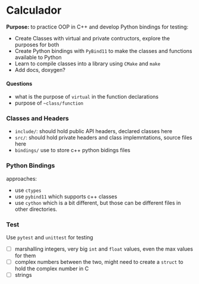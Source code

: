 # Calculador
**Purpose:** to practice OOP in C++ and develop Python bindings for testing:

* Create Classes with virtual and private contructors, explore the purposes for both
* Create Python bindings with `PyBind11` to make the classes and functions available to Python
* Learn to compile classes into a library using `CMake` and `make`
* Add docs, doxygen?

#### Questions
* what is the purpose of `virtual` in the function declarations
* purpose of `~class/function`

### Classes and Headers
* `include/`: should hold public API headers, declared classes here
* `src/`: should hold private headers and class implemntations, source files here
* `bindings/` use to store c++ python bidings files


### Python Bindings

approaches:
* use `ctypes`
* use `pybind11` which supports c++ classes
* use `cython` which is a bit different, but those can be different files in other directories.

### Test
Use `pytest` and `unittest` for testing

- [ ] marshalling integers, very big `int` and `float` values, even the max values for them
- [ ] complex numbers between the two, might need to create a `struct` to hold the complex number in C
- [ ] strings

